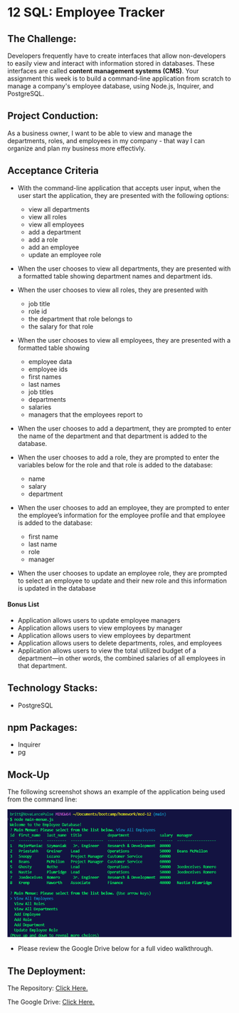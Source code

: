 # 12 SQL: Employee Tracker

## The Challenge:

Developers frequently have to create interfaces that allow non-developers to easily view and interact with information stored in databases. These interfaces are called **content management systems (CMS)**. Your assignment this week is to build a command-line application from scratch to manage a company's employee database, using Node.js, Inquirer, and PostgreSQL.


## Project Conduction:

As a business owner, I want to be able to view and manage the departments, roles, and employees in my company - that way I can organize and plan my business more effectivly. 


## Acceptance Criteria

- With the command-line application that accepts user input, when the user start the application, they are  presented with the following options: 
  - view all departments
  - view all roles
  - view all employees
  - add a department
  - add a role
  - add an employee
  - update an employee role

- When the user chooses to view all departments, they are presented with a formatted table showing department names and department ids.

- When the user chooses to view all roles, they are presented with
  - job title
  - role id
  - the department that role belongs to
  - the salary for that role

- When the user chooses to view all employees, they are presented with a formatted table showing 
  - employee data
  - employee ids
  - first names
  - last names
  - job titles
  - departments
  - salaries
  - managers that the employees report to

- When the user chooses to add a department, they are  prompted to enter the name of the department and that department is added to the database.

- When the user chooses to add a role, they are prompted to enter the variables below for the role and that role is added to the database:
  - name
  - salary
  - department 

- When the user chooses to add an employee, they are  prompted to enter the employee’s information for the employee profile and that employee is added to the database:
  - first name
  - last name
  - role
  - manager

- When the user chooses to update an employee role, they are prompted to select an employee to update and their new role and this information is updated in the database 

#### Bonus List
- Application allows users to update employee managers
- Application allows users to view employees by manager 
- Application allows users to view employees by department
- Application allows users to delete departments, roles, and employees
- Application allows users to view the total utilized budget of a department&mdash;in other words, the combined salaries of all employees in that department.


## Technology Stacks:
- PostgreSQL


## npm Packages:
- Inquirer
- pg


## Mock-Up

The following screenshot shows an example of the application being used from the command line:

![A screenshot shows the command-line employee management application](./assets/image/sql-employee-data.png)

- Please review the Google Drive below for a full video walkthrough.


## The Deployment:

The Repository: [Click Here.](https://github.com/NovaLanceBrittany/HW-12-SQL-Employee-Tracker)

The Google Drive: [Click Here.](https://drive.google.com/drive/folders/1aI_xm6MjSVz5ZbHi5ZtEBc2YxGKFKRR1?usp=sharing)

